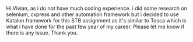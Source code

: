 Hi Vivian, as i do not have much coding experience. i did some research on selenium, cxpress and other automation framework but i decided to use Katalon framework for this STB assignment as it's similar to Tosca which is what i have done for the past few year of my career. Please let me know if there is any issue. Thank you.
